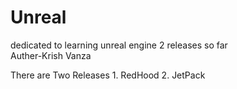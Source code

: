# Unreal
dedicated to learning unreal engine
2 releases so far
<br>
Auther-Krish Vanza


There are Two Releases 1. RedHood 2. JetPack
